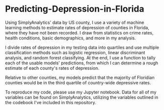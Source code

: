 # Predicting-Depression-in-Florida
Using SimplyAnalytics' data by US county, I use a variety of machine learning methods to estimate rates of depression of counties in Florida, where they have not been recorded. I draw from statistics on crime rates, health conditions, basic demographics, and more in my analysis. 

I divide rates of depression in my testing data into quartiles and use multiple classification methods such as logistic regression, linear discriminant analysis, and random forest classifying. At the end, I use a function to tally each of the usable models' predictions, from which I can determine a rough estimate of each county's rates of depression.

Relative to other counties, my models predict that the majority of Floridian counties would be in the third quartile of country-wide depressive rates.

To reproduce my code, please use my Jupyter notebook. Data for all of my variables can be found on SimplyAnalytics, utilizing the variables outlined in the codebook I've included in this repository.

